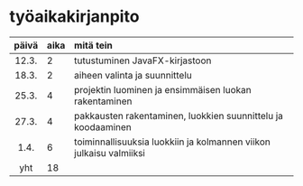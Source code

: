 # työaikakirjanpito

| päivä | aika | mitä tein  |
| :----:|:-----| :-----|
| 12.3. | 2    | tutustuminen JavaFX-kirjastoon |
| 18.3. | 2    | aiheen valinta ja suunnittelu  |
| 25.3. | 4    | projektin luominen ja ensimmäisen luokan rakentaminen |
| 27.3. | 4    | pakkausten rakentaminen, luokkien suunnittelu ja koodaaminen |
| 1.4.  | 6    | toiminnallisuuksia luokkiin ja kolmannen viikon julkaisu valmiiksi |
| yht   | 18   | | 
